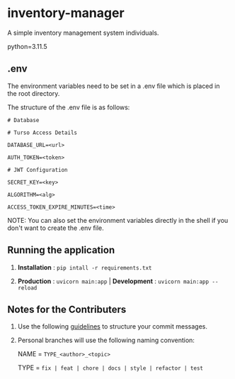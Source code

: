 # inventory-manager

A simple inventory management system individuals.

python=3.11.5

## .env

The environment variables need to be set in a .env file which is placed in the root directory.

The structure of the .env file is as follows:

`# Database`

`# Turso Access Details`

`DATABASE_URL=<url>`

`AUTH_TOKEN=<token>`

`# JWT Configuration`

`SECRET_KEY=<key>`

`ALGORITHM=<alg>`

`ACCESS_TOKEN_EXPIRE_MINUTES=<time>`

NOTE: You can also set the environment variables directly in the shell if you don't want to create the .env file.

## Running the application

1. **Installation** : `pip intall -r requirements.txt`

2. **Production** : `uvicorn main:app`  | **Development** : `uvicorn main:app --reload`

## Notes for the Contributers

1. Use the following [guidelines](https://www.conventionalcommits.org/en/v1.0.0-beta.2/#:~:text=Commits%20MUST%20be%20prefixed%20with,bug%20fix%20for%20your%20application.) to structure your commit messages.

2. Personal branches will use the following naming convention:

    NAME = `TYPE_<author>_<topic>`

    TYPE = `fix | feat | chore | docs | style | refactor | test`

